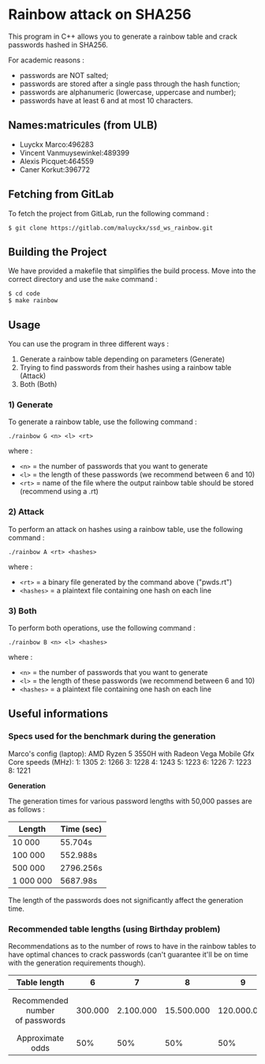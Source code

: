 # Rainbow attack on SHA256

This program in C++ allows you to generate a rainbow table and crack passwords hashed in SHA256.

For academic reasons :
- passwords are NOT salted;
- passwords are stored after a single pass through the hash function;
- passwords are alphanumeric (lowercase, uppercase and number);
- passwords have at least 6 and at most 10 characters.
## Names:matricules (from ULB)
- Luyckx Marco:496283
- Vincent Vanmuysewinkel:489399
- Alexis Picquet:464559
- Caner Korkut:396772
 
## Fetching from GitLab
To fetch the project from GitLab, run the following command :
```
$ git clone https://gitlab.com/maluyckx/ssd_ws_rainbow.git
```

## Building the Project
We have provided a makefile that simplifies the build process. Move into the correct directory and use the `make` command :
```
$ cd code
$ make rainbow
```
## Usage
You can use the program in three different ways : 
1) Generate a rainbow table depending on parameters (Generate)
2) Trying to find passwords from their hashes using a rainbow table (Attack)
3) Both (Both)

### 1) Generate
To generate a rainbow table, use the following command :
```shell
./rainbow G <n> <l> <rt>
```
where :
- `<n>` = the number of passwords that you want to generate
- `<l>` = the length of these passwords (we recommend between 6 and 10)
- `<rt>` = name of the file where the output rainbow table should be stored (recommend using a .rt)

### 2) Attack
To perform an attack on hashes using a rainbow table, use the following command :
```shell
./rainbow A <rt> <hashes>
```
where :
- `<rt>` = a binary file generated by the command above ("pwds.rt")
- `<hashes>` = a plaintext file containing one hash on each line

### 3) Both
To perform both operations, use the following command :
```shell
./rainbow B <n> <l> <hashes>
```
where :
- `<n>` = the number of passwords that you want to generate
- `<l>` = the length of these passwords (we recommend between 6 and 10)
- `<hashes>` = a plaintext file containing one hash on each line


## Useful informations
### Specs used for the benchmark during the generation
Marco's config (laptop): 
AMD Ryzen 5 3550H with Radeon Vega Mobile Gfx
Core speeds (MHz): 1: 1305 2: 1266 
  3: 1228 4: 1243 5: 1223 6: 1226 7: 1223 8: 1221

**Generation**

The generation times for various password lengths with 50,000 passes are as follows :

| Length | Time (sec)|
|------------------------------------|----------|
| 10 000                             |   55.704s |
| 100 000                            |   552.988s  |         
| 500 000                            |   2796.256s |         
| 1 000 000                          |   5687.98s | 

The length of the passwords does not significantly affect the generation time.

### Recommended table lengths (using Birthday problem)
Recommendations as to the number of rows to have in the rainbow tables to have optimal chances to crack passwords
(can't guarantee it'll be on time with the generation requirements though).  

|             Table length             | 6       | 7         | 8          | 9           | 10                                                         |
|:------------------------------------:|---------|-----------|------------|-------------|------------------------------------------------------------|
| Recommended number <br/>of passwords | 300.000 | 2.100.000 | 15.500.000 | 120.000.000 | 920.000.000<br/>(probably too long for our implementation) |
| Approximate odds | 50%     | 50%       | 50%        | 50%         | 50%                                                        |
